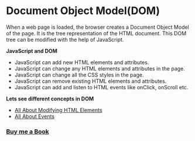 # Document Object Model(DOM)

When a web page is loaded, the browser creates a Document Object Model of the page. It is the tree representation of the HTML document. This DOM tree can be modified with the help of JavaScript.

**JavaScript and DOM**

- JavaScript can add new HTML elements and attributes.
- JavaScript can change any HTML elements and attributes in the page.
- JavaScript can change all the CSS styles in the page.
- JavaScript can remove existing HTML elements and attributes.
- JavaScript can add and listen to HTML events like onClick, onScroll etc.

**Lets see different concepts in DOM**

- [All About Modifying HTML Elements](https://praveenoruganti.github.io/praveenorugantitech-vanilla-js/8_Document%20Object%20Model(DOM)/1_HTML%20Elements)
- [All About Events](https://praveenoruganti.github.io/praveenorugantitech-vanilla-js/8_Document%20Object%20Model(DOM)/2_Events)


### [Buy me a Book](https://bit.ly/388sUbE)
